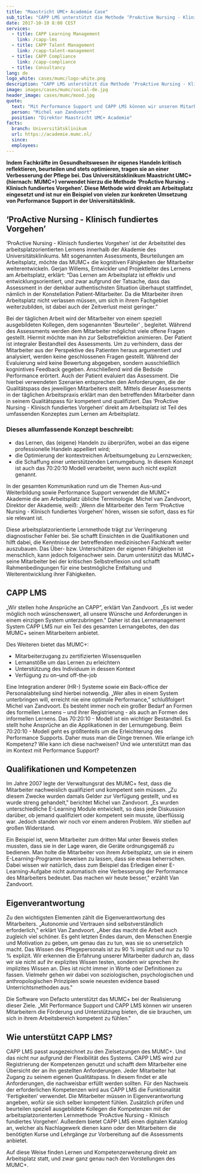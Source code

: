 ```yaml
---
title: "Maastricht UMC+ Academie Case"
sub_title: "CAPP LMS unterstützt die Methode ‘ProActive Nursing - Klinisch fundiertes Vorgehen’ an der Akademie des Universitätsklinikums in Maastricht"
date: 2017-10-10 8:00 CEST
services:
  - title: CAPP Learning Management
    link: /capp-lms
  - title: CAPP Talent Management
    link: /capp-talent-management
  - title: CAPP Compliance
    link: /capp-compliance
  - title: Consultancy
lang: de
logo_white: cases/mumc/logo-white.png
description: "CAPP LMS unterstützt die Methode ‘ProActive Nursing - Klinisch fundiertes Vorgehen’ an der Akademie des Universitätsklinikums in Maastricht"
image: images/cases/mumc/social-de.jpg
header_image: cases/mumc/mood.jpg
quote:
  text: "Mit Performance Support und CAPP LMS können wir unseren Mitarbeitern die Förderung und Unterstützung bieten, die sie brauchen, um sich in ihrem Arbeitsbereich kompetent zu fühlen."
  person: "Michel van Zandvoort"
  position: "Direktor Maastricht UMC+ Academie"
facts:
  branch: Universitätsklinikum
  url: https://academie.mumc.nl/
  since:
  employees:
---
```


__Indem Fachkräfte im Gesundheitswesen ihr eigenes Handeln kritisch reflektieren, beurteilen und stets optimieren, tragen sie an einer Verbesserung der Pflege bei. Das Universitätsklinikum Maastricht UMC+ (hiernach: MUMC+) verwendet hierzu die Methode ‘ProActive Nursing - Klinisch fundiertes Vorgehen’. Diese Methode wird direkt am Arbeitsplatz eingesetzt und ist nur ein Beispiel von vielen zur konkreten Umsetzung von Performance Support in der Universitätsklinik.__

## ‘ProActive Nursing - Klinisch fundiertes Vorgehen’

‘ProActive Nursing - Klinisch fundiertes Vorgehen’ ist der Arbeitstitel des arbeitsplatzorientierten Lernens innerhalb der Akademie des Universitätsklinikums. Mit sogenannten Assessments, Beurteilungen am Arbeitsplatz, möchte das MUMC+ die kognitiven Fähigkeiten der Mitarbeiter weiterentwickeln.
Gerjan Willems, Entwickler und Projektleiter des Lernens am Arbeitsplatz, erklärt: “Das Lernen am Arbeitsplatz ist effektiv und entwicklungsorientiert, und zwar aufgrund der Tatsache, dass das Assessment in der denkbar authentischsten Situation überhaupt stattfindet, nämlich in der Konstellation Patient-Mitarbeiter. Da die Mitarbeiter ihren Arbeitsplatz nicht verlassen müssen, um sich in ihrem Fachgebiet weiterzubilden, ist dabei auch der Zeitverlust meist geringer.”

Bei der täglichen Arbeit wird der Mitarbeiter von einem speziell ausgebildeten Kollegen, dem sogenannten 'Beurteiler' , begleitet. Während des Assessments werden dem Mitarbeiter möglichst viele offene Fragen gestellt. Hiermit möchte man ihn zur Selbstreflektion animieren. Der Patient ist integraler Bestandteil des Assessments. Um zu verhindern, dass der Mitarbeiter aus der Perspektive des Patienten heraus argumentiert und analysiert, werden keine geschlossenen Fragen gestellt. Während der Evaluierung wird keine Bewertung abgegeben, sondern ausschließlich kognintives Feedback gegeben. Anschließend wird die Bedside Performance erörtert. Auch der Patient evaluiert das Assessment. Die hierbei verwendeten Szenarien entsprechen den Anforderungen, die der Qualitätspass des jeweiligen Mitarbeiters stellt. Mittels dieser Assessments in der täglichen Arbeitspraxis erklärt man den betreffenden Mitarbeiter dann in seinem Qualitätspass für kompetent und qualifiziert. Das ‘ProActive Nursing - Klinisch fundiertes Vorgehen’ direkt am Arbeitsplatz ist Teil des umfassenden Konzeptes zum Lernen am Arbeitsplatz.

### Dieses allumfassende Konzept beschreibt:

- das Lernen, das (eigene) Handeln zu überprüfen, wobei an das eigene professionelle Handeln appelliert wird;
- die Optimierung der kontextreichen Arbeitsumgebung zu Lernzwecken;
- die Schaffung einer unterstützenden Lernumgebung.
In diesem Konzept ist auch das 70:20:10 Modell verarbeitet, wenn auch nicht explizit genannt.

In der gesamten Kommunikation rund um die Themen Aus-und Weiterbildung sowie Performance Support verwendet die MUMC+ Akademie die am Arbeitsplatz übliche Terminologie. Michel van Zandvoort, Direktor der Akademie, weiß: „Wenn die Mitarbeiter den Term ‘ProActive Nursing - Klinisch fundiertes Vorgehen’ hören, wissen sie sofort, dass es für sie relevant ist.

Diese arbeitsplatzorientierte Lernmethode trägt zur Verringerung diagnostischer Fehler bei. Sie schafft Einsichten in die Qualifikationen und hilft dabei, die Kenntnisse der betreffenden medizinischen Fachkraft weiter auszubauen. Das Über- bzw. Unterschätzen der eigenen Fähigkeiten ist menschlich, kann jedoch folgenschwer sein. Darum unterstützt das MUMC+ seine Mitarbeiter bei der kritischen Selbstreflexion und schafft Rahmenbedingungen für eine bestmögliche Entfaltung und Weiterentwicklung ihrer Fähigkeiten.

## CAPP LMS

„Wir stellen hohe Ansprüche an CAPP”, erklärt Van Zandvoort. „Es ist weder möglich noch wünschenswert, all unsere Wünsche und Anforderungen in einem einzigen System unterzubringen." Daher ist das Lernmanagement System CAPP LMS nur ein Teil des gesamten Lernangebotes, den das MUMC+ seinen Mitarbeitern anbietet.

Des Weiteren bietet das MUMC+:

- Mitarbeiterzugang zu zertifizierten Wissensquellen
- Lernanstöße um das Lernen zu erleichtern
- Unterstützung des Individuum in dessen Kontext
- Verfügung zu on–und off-the-job

Eine Integration anderer (HR-) Systeme sowie ein Back-office der Personalabteilung sind hierbei notwendig. „Wer alles in einem System unterbringen will, erreicht nie eine optimale Performance," schlußfolgert Michel van Zandvoort.
Es besteht immer noch ein großer Bedarf an Formen des formellen Lernens – und ihrer Registrierung - als auch an Formen des informellen Lernens. Das 70:20:10 - Modell ist ein wichtiger Bestandteil. Es stellt hohe Ansprüche an die Applikationen in der Lernumgebung. Beim 70:20:10 - Modell geht es größtenteils um die Erleichterung des Performance Supports. Daher muss man die Dinge trennen. Wie erlange ich Kompetenz? Wie kann ich diese nachweisen? Und wie unterstützt man das im Kontext mit Performance Support?

## Qualifikationen und Kompetenzen

Im Jahre 2007 legte der Verwaltungsrat des MUMC+ fest, dass die Mitarbeiter nachweislich qualifiziert und kompetent sein müssen. „Zu diesem Zwecke wurden damals Gelder zur Verfügung gestellt, und es wurde streng gehandelt," berichtet Michel van Zandvoort. „Es wurden unterschiedliche E-Learning Module entwickelt, so dass jede Diskussion darüber, ob jemand qualifiziert oder kompetent sein musste, überflüssig war. Jedoch standen wir noch vor einem anderen Problem. Wir stießen auf großen Widerstand.

Ein Beispiel ist, wenn Mitarbeiter zum dritten Mal unter Beweis stellen mussten, dass sie in der Lage waren, die Geräte ordnungsgemäß zu bedienen. Man holte die Mitarbeiter von ihrem Arbeitsplatz, um sie in einem E-Learning-Programm beweisen zu lassen, dass sie etwas beherrschen. Dabei wissen wir natürlich, dass zum Beispiel das Erledigen einer E-Learning-Aufgabe nicht automatisch eine Verbesserung der Performance des Mitarbeiters bedeutet. Das machen wir heute besser," erzählt Van Zandvoort.

## Eigenverantwortung

Zu den wichtigsten Elementen zählt die Eigenverantwortung des Mitarbeiters. „Autonomie und Vertrauen sind selbstverständlich erforderlich," erklärt Van Zandvoort. „Aber das macht die Arbeit auch zugleich viel schöner. Es geht letzten Endes darum, den Menschen Energie und Motivation zu geben, um genau das zu tun, was sie so unersetzlich macht. Das Wissen des Pflegepersonals ist zu 90 % implizit und nur zu 10 % explizit. Wir erkennen die Erfahrung unserer Mitarbeiter dadurch an, dass wir sie nicht auf ihr explizites Wissen testen, sondern wir sprechen ihr implizites Wissen an. Dies ist nicht immer in Worte oder Definitionen zu fassen. Vielmehr gehen wir dabei von soziologischen, psychologischen und anthropologischen Prinzipien sowie neuesten evidence based Unterrichtsmethoden aus."

Die Software von Defacto unterstützt das MUMC+ bei der Realisierung dieser Ziele. „Mit Performance Support und CAPP LMS können wir unseren Mitarbeitern die Förderung und Unterstützung bieten, die sie brauchen, um sich in ihrem Arbeitsbereich kompetent zu fühlen."

## Wie unterstützt CAPP LMS?

CAPP LMS passt ausgezeichnet zu den Zielsetzungen des MUMC+. Und das nicht nur aufgrund der Flexibilität des Systems. CAPP LMS wird zur Registrierung der Kompetenzen genutzt und schafft dem Mitarbeiter eine Übersicht der an ihn gestellten Anforderungen. Jeder Mitarbeiter hat Zugang zu seinem eigenen Qualitätspass. In diesem findet er alle Anforderungen, die nachweisbar erfüllt werden sollten. Für den Nachweis der erforderlichen Kompetenzen wird aus CAPP LMS die Funktionalität ‘Fertigkeiten’ verwendet. Die Mitarbeiter müssen in Eigenverantwortung angeben, wofür sie sich selber kompetent fühlen. Zusätzlich prüfen und beurteilen speziell ausgebildete Kollegen die Kompetenzen mit der arbeitsplatzorienterten Lernmethode ‘ProActive Nursing - Klinisch fundiertes Vorgehen’. Außerdem bietet CAPP LMS einen digitalen Katalog an, welcher als Nachlagewerk dienen kann oder den Mitarbeitern die benötigten Kurse und Lehrgänge zur Vorbereitung auf die Assessments anbietet.

Auf diese Weise finden Lernen und Kompetenzerweiterung direkt am Arbeitsplatz statt, und zwar ganz genau nach den Vorstellungen des MUMC+.
